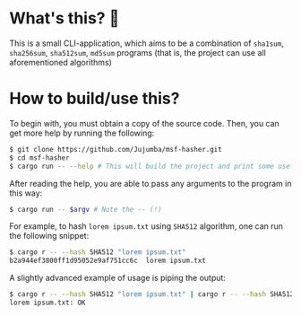 # What's this? 🤔
This is a small CLI-application, which aims to be a combination of `sha1sum`, `sha256sum`, `sha512sum`, `md5sum` programs (that is, the project can use all aforementioned algorithms)

# How to build/use this?
To begin with, you must obtain a copy of the source code. Then, you can get more help by running the following:
```sh
$ git clone https://github.com/Jujumba/msf-hasher.git
$ cd msf-hasher
$ cargo run -- --help # This will build the project and print some useful help!
```

After reading the help, you are able to pass any arguments to the program in this way:
```sh
$ cargo run -- $argv # Note the -- (!)
```

For example, to hash `lorem ipsum.txt` using `SHA512` algorithm, one can run the following snippet:
```sh
$ cargo r -- --hash SHA512 "lorem ipsum.txt"
b2a944ef3800ff1d95052e9af751cc6c  lorem ipsum.txt
```

A slightly advanced example of usage is piping the output:
```sh
$ cargo r -- --hash SHA512 "lorem ipsum.txt" | cargo r -- --hash SHA512 -c
lorem ipsum.txt: OK
```
